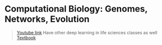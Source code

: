 # Computational Biology: Genomes, Networks, Evolution

> [Youtube link](https://www.youtube.com/watch?v=sX4cMu9Azgs&list=PLypiXJdtIca6GBQwDTo4bIEDV8F4RcAgt)
> Have other deep learning in life sciences classes as well
> [Textbook](file:////Users/wangchuyao/Documents/seminars/Computational%20Biology%20MIT/CompBio_Book_-_Compiled_S---tes_6047_main_2017.pdf)



